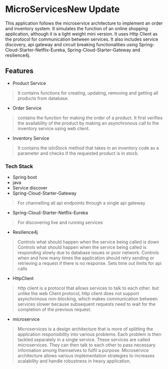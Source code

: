 # MicroServicesNew Update
This application follows the microservice architecture to implement an order and inventory system. It simulates the function
of an online shopping application, although it is a light weight mini version. It uses Http Client as the protocol 
for communication between services. It also includes service discovery, api gateway and circuit breaking 
functionalities using Spring-Cloud-Starter-Netflix-Eureka, Spring-Cloud-Starter-Gateway and resilience4j.

## Features
- Product Service
> It contains functions for creating, updating, removing and getting all products from database.
- Order Service
> contains the function for making the order of a product. It first verifies the availability of the product
> by making an asynchronous call to the inventory service using web client.
- Inventory Service
> It contains the isInStock method that takes in an inventory code as a parameter and checks if the requested product is in stock.

### Tech Stack
- Spring boot
- java
- Service discover
- Spring-Cloud-Starter-Gateway
> For channelling all api endpoints through a single api gateway
- Spring-Cloud-Starter-Netflix-Eureka
> For discovering live and running services
- Resilience4j
> Controls what should happen when the service being called is down
> Controls what should happen when the service being called is responding slowly due to database issues or poor network.
> Controls when and how many times the application should retry sending or retrieving a request if there is no response.
> Sets time out limits for api calls
- HttpClient
> http client is a protocol that allows services to talk to each other.
> but unlike the web Client protocol, http client does not support asynchronous non-blocking, which makes communication between
> services slower because subsequent requests need to wait for the completion of the previous request.
- microservice
> Microservices is a design architecture that is more of splitting the application responsibility into various problems.
> Each problem is then tackled separately in a single service. These services are called microservices. They can then 
> talk to each other to pass necessary information among themselves to fulfil a purpose. Microservice architecture
> allows various implementation strategies to increases scalability and handle robustness in heavy application.
